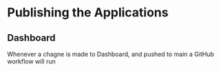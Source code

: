 # Publishing the Applications

## Dashboard
Whenever a chagne is made to Dashboard, and pushed to main a GitHub workflow will run 